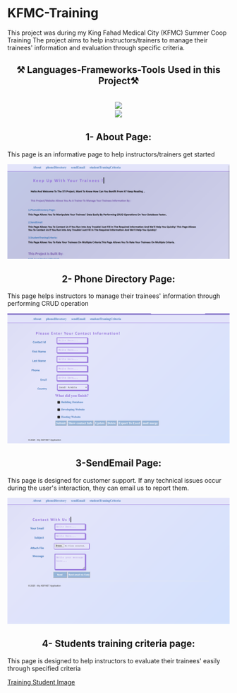 # KFMC-Training

This project was during my King Fahad Medical City (KFMC) Summer Coop Training
The project aims to help instructors/trainers to manage their trainees' information and evaluation through specific criteria.


<h2 align="center">⚒️ Languages-Frameworks-Tools Used in this Project⚒️</h2>
<br/>
<div align="center">
    <img src="https://skillicons.dev/icons?i=bootstrap,visualstudio,dotnet" />
  <br>
    <img src="https://skillicons.dev/icons?i=html,css,mysql,cs" />
</div>


<h2 align="center"> 1- About Page: </h2>
This page is an informative page to help instructors/trainers get started

![About Page](https://github.com/xAseelx/KFMC-Training/blob/main/About-Page.png)

<h2 align="center"> 2- Phone Directory Page: </h2>
This page helps instructors to manage their trainees' information through performing CRUD operation

![Phone Directory](https://github.com/xAseelx/KFMC-Training/blob/main/Phone-Directory.png)

<h2 align="center"> 3-SendEmail Page: </h2>
This page is designed for customer support. If any technical issues occur during the user's interaction, they can email us to report them.

![Send Email](https://github.com/xAseelx/KFMC-Training/blob/main/Send-Email.png)

<h2 align="center"> 4- Students training criteria page:  </h2>
This page is designed to help instructors to evaluate their trainees' easily through specified criteria 

[Training Student Image](https://github.com/xAseelx/KFMC-Training/blob/main/Training-Student.png)
